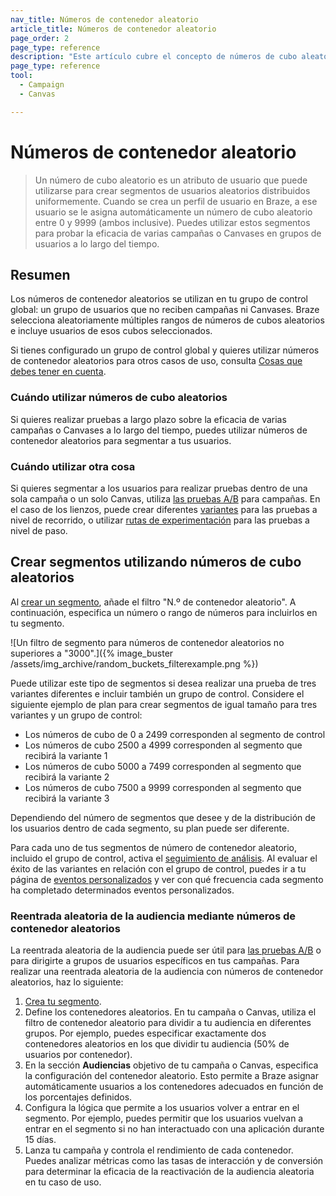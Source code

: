 ```yaml
---
nav_title: Números de contenedor aleatorio
article_title: Números de contenedor aleatorio
page_order: 2
page_type: reference
description: "Este artículo cubre el concepto de números de cubo aleatorios, y cómo puede utilizarlos para crear variantes y grupos de control."
page_type: reference
tool:
  - Campaign
  - Canvas

---
```


# Números de contenedor aleatorio

> Un número de cubo aleatorio es un atributo de usuario que puede utilizarse para crear segmentos de usuarios aleatorios distribuidos uniformemente. Cuando se crea un perfil de usuario en Braze, a ese usuario se le asigna automáticamente un número de cubo aleatorio entre 0 y 9999 (ambos inclusive). Puedes utilizar estos segmentos para probar la eficacia de varias campañas o Canvases en grupos de usuarios a lo largo del tiempo.

## Resumen

Los números de contenedor aleatorios se utilizan en tu grupo de control global: un grupo de usuarios que no reciben campañas ni Canvases. Braze selecciona aleatoriamente múltiples rangos de números de cubos aleatorios e incluye usuarios de esos cubos seleccionados. 

Si tienes configurado un grupo de control global y quieres utilizar números de contenedor aleatorios para otros casos de uso, consulta [Cosas que debes tener en cuenta]({{site.baseurl}}/user_guide/engagement_tools/testing/global_control_group/#things-to-watch-for).

### Cuándo utilizar números de cubo aleatorios

Si quieres realizar pruebas a largo plazo sobre la eficacia de varias campañas o Canvases a lo largo del tiempo, puedes utilizar números de contenedor aleatorios para segmentar a tus usuarios.

### Cuándo utilizar otra cosa

Si quieres segmentar a los usuarios para realizar pruebas dentro de una sola campaña o un solo Canvas, utiliza [las pruebas A/B]({{site.baseurl}}/user_guide/engagement_tools/testing/multivariant_testing/create_multivariate_campaign/) para campañas. En el caso de los lienzos, puede crear diferentes [variantes]({{site.baseurl}}/user_guide/engagement_tools/canvas/create_a_canvas/create_a_canvas/#adding-a-variant) para las pruebas a nivel de recorrido, o utilizar [rutas de experimentación]({{site.baseurl}}/user_guide/engagement_tools/canvas/canvas_components/experiment_step/) para las pruebas a nivel de paso.

## Crear segmentos utilizando números de cubo aleatorios

Al [crear un segmento]({{site.baseurl}}/user_guide/engagement_tools/segments/creating_a_segment/), añade el filtro "N.º de contenedor aleatorio". A continuación, especifica un número o rango de números para incluirlos en tu segmento.

![Un filtro de segmento para números de contenedor aleatorios no superiores a "3000".]({% image_buster /assets/img_archive/random_buckets_filterexample.png %})

Puede utilizar este tipo de segmentos si desea realizar una prueba de tres variantes diferentes e incluir también un grupo de control. Considere el siguiente ejemplo de plan para crear segmentos de igual tamaño para tres variantes y un grupo de control:

- Los números de cubo de 0 a 2499 corresponden al segmento de control
- Los números de cubo 2500 a 4999 corresponden al segmento que recibirá la variante 1
- Los números de cubo 5000 a 7499 corresponden al segmento que recibirá la variante 2
- Los números de cubo 7500 a 9999 corresponden al segmento que recibirá la variante 3

Dependiendo del número de segmentos que desee y de la distribución de los usuarios dentro de cada segmento, su plan puede ser diferente.

Para cada uno de tus segmentos de número de contenedor aleatorio, incluido el grupo de control, activa el [seguimiento de análisis]({{site.baseurl}}/user_guide/analytics/tracking/segment_analytics_tracking/). Al evaluar el éxito de las variantes en relación con el grupo de control, puedes ir a tu página de [eventos personalizados]({{site.baseurl}}/user_guide/data/export_braze_data/export_custom_event_data/) y ver con qué frecuencia cada segmento ha completado determinados eventos personalizados.

### Reentrada aleatoria de la audiencia mediante números de contenedor aleatorios

La reentrada aleatoria de la audiencia puede ser útil para [las pruebas A/B]({{site.baseurl}}/user_guide/engagement_tools/testing/multivariant_testing/#what-are-multivariate-and-ab-testing) o para dirigirte a grupos de usuarios específicos en tus campañas. Para realizar una reentrada aleatoria de la audiencia con números de contenedor aleatorios, haz lo siguiente:

1. [Crea tu segmento]({{site.baseurl}}/user_guide/engagement_tools/segments/creating_a_segment).
2. Define los contenedores aleatorios. En tu campaña o Canvas, utiliza el filtro de contenedor aleatorio para dividir a tu audiencia en diferentes grupos. Por ejemplo, puedes especificar exactamente dos contenedores aleatorios en los que dividir tu audiencia (50% de usuarios por contenedor).
3. En la sección **Audiencias** objetivo de tu campaña o Canvas, especifica la configuración del contenedor aleatorio. Esto permite a Braze asignar automáticamente usuarios a los contenedores adecuados en función de los porcentajes definidos.
4. Configura la lógica que permite a los usuarios volver a entrar en el segmento. Por ejemplo, puedes permitir que los usuarios vuelvan a entrar en el segmento si no han interactuado con una aplicación durante 15 días.
5. Lanza tu campaña y controla el rendimiento de cada contenedor. Puedes analizar métricas como las tasas de interacción y de conversión para determinar la eficacia de la reactivación de la audiencia aleatoria en tu caso de uso.


